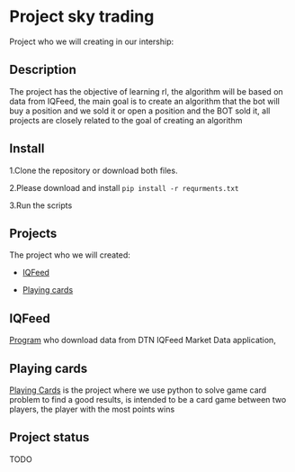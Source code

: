 # Project sky trading

Project who we will creating in our intership:

## Description 

The project has the objective of learning rl, the algorithm will be based on data from IQFeed, the main goal is to create an algorithm that the bot will buy a position and we sold it or open a position and the BOT sold it, all projects are closely related to the goal of creating an algorithm

## Install

1.Clone the repository or download both files.

2.Please download and install 
`pip install -r requrments.txt`

3.Run the scripts

## Projects
The project who we will created:

* [IQFeed](#IQFeed)

* [Playing cards](#Playing-cards)

## IQFeed

[Program](https://github.com/skygate/sky-trading/tree/develop/iqfeed_downloader) who download data from DTN IQFeed Market Data application, 

## Playing cards

[Playing Cards](https://colab.research.google.com/drive/1h1RjOziH5jb5OuE33Pj00O53FxZ8KCxF?authuser=1#scrollTo=CGAVq499iQzZ) is the project where we use python to solve game card problem to find a good results, is intended to be a card game between two players, the player with the most points wins

## Project status
TODO

